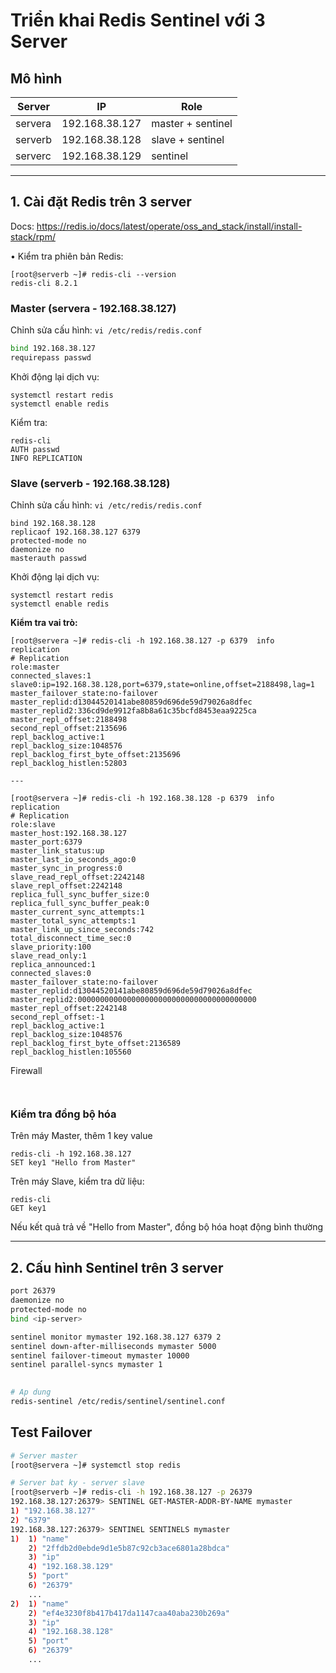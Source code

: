 # Triển khai Redis Sentinel với 3 Server

## Mô hình

| Server  | IP             | Role             |
| ------- | -------------- | ---------------- |
| servera | 192.168.38.127 | master + sentinel |
| serverb | 192.168.38.128 | slave + sentinel  |
| serverc | 192.168.38.129 | sentinel          |

---

## 1. Cài đặt Redis trên 3 server
Docs: https://redis.io/docs/latest/operate/oss_and_stack/install/install-stack/rpm/

•	Kiểm tra phiên bản Redis:  
```
[root@serverb ~]# redis-cli --version
redis-cli 8.2.1
```

### Master (servera - 192.168.38.127)
Chỉnh sửa cấu hình: `vi /etc/redis/redis.conf`
```bash
bind 192.168.38.127
requirepass passwd
```
Khởi động lại dịch vụ:
```
systemctl restart redis
systemctl enable redis
```

Kiểm tra:
```
redis-cli
AUTH passwd
INFO REPLICATION
```

### Slave (serverb - 192.168.38.128)
Chỉnh sửa cấu hình: `vi /etc/redis/redis.conf`
```
bind 192.168.38.128
replicaof 192.168.38.127 6379
protected-mode no
daemonize no
masterauth passwd
```

Khởi động lại dịch vụ:
```
systemctl restart redis
systemctl enable redis
```

**Kiểm tra vai trò:**
```
[root@servera ~]# redis-cli -h 192.168.38.127 -p 6379  info replication
# Replication
role:master
connected_slaves:1
slave0:ip=192.168.38.128,port=6379,state=online,offset=2188498,lag=1
master_failover_state:no-failover
master_replid:d13044520141abe80859d696de59d79026a8dfec
master_replid2:336cd9de9912fa8b8a61c35bcfd8453eaa9225ca
master_repl_offset:2188498
second_repl_offset:2135696
repl_backlog_active:1
repl_backlog_size:1048576
repl_backlog_first_byte_offset:2135696
repl_backlog_histlen:52803

---

[root@servera ~]# redis-cli -h 192.168.38.128 -p 6379  info replication
# Replication
role:slave
master_host:192.168.38.127
master_port:6379
master_link_status:up
master_last_io_seconds_ago:0
master_sync_in_progress:0
slave_read_repl_offset:2242148
slave_repl_offset:2242148
replica_full_sync_buffer_size:0
replica_full_sync_buffer_peak:0
master_current_sync_attempts:1
master_total_sync_attempts:1
master_link_up_since_seconds:742
total_disconnect_time_sec:0
slave_priority:100
slave_read_only:1
replica_announced:1
connected_slaves:0
master_failover_state:no-failover
master_replid:d13044520141abe80859d696de59d79026a8dfec
master_replid2:0000000000000000000000000000000000000000
master_repl_offset:2242148
second_repl_offset:-1
repl_backlog_active:1
repl_backlog_size:1048576
repl_backlog_first_byte_offset:2136589
repl_backlog_histlen:105560

```

Firewall
```


```

### Kiểm tra đồng bộ hóa
Trên máy Master, thêm 1 key value
```
redis-cli -h 192.168.38.127
SET key1 "Hello from Master"
``` 
Trên máy Slave, kiểm tra dữ liệu: 
```
redis-cli
GET key1
```
Nếu kết quả trả về "Hello from Master", đồng bộ hóa hoạt động bình thường


---
## 2. Cấu hình Sentinel trên 3 server 
```bash
port 26379
daemonize no
protected-mode no
bind <ip-server>

sentinel monitor mymaster 192.168.38.127 6379 2
sentinel down-after-milliseconds mymaster 5000
sentinel failover-timeout mymaster 10000
sentinel parallel-syncs mymaster 1

 
# Ap dung
redis-sentinel /etc/redis/sentinel/sentinel.conf
```
## Test Failover
```bash
# Server master
[root@servera ~]# systemctl stop redis

# Server bat ky - server slave
[root@serverb ~]# redis-cli -h 192.168.38.127 -p 26379
192.168.38.127:26379> SENTINEL GET-MASTER-ADDR-BY-NAME mymaster
1) "192.168.38.127"
2) "6379"
192.168.38.127:26379> SENTINEL SENTINELS mymaster
1)  1) "name"
    2) "2ffdb2d0ebde9d1e5b87c92cb3ace6801a28bdca"
    3) "ip"
    4) "192.168.38.129"
    5) "port"
    6) "26379"
    ...
2)  1) "name"
    2) "ef4e3230f8b417b417da1147caa40aba230b269a"
    3) "ip"
    4) "192.168.38.128"
    5) "port"
    6) "26379"
    ...
 

```
